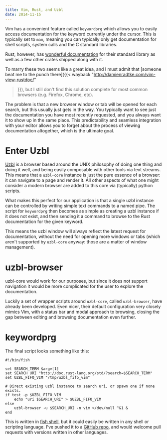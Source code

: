 ```yaml
---
title: Vim, Rust, and Uzbl
date: 2014-11-15
---
```


Vim has a convenient feature called `keywordprg` which allows you to easily
access documentation for the keyword currently under the cursor. This is
typically set to `man`, meaning you can typically only get documentation for
shell scripts, system calls and the C standard libraries.

Rust, however, has [wonderful
documentation](http://doc.rust-lang.org/std/index.html) for their standard
library as well as a few other crates shipped along with it.

To marry these two seems like a great idea, and I must admit that [someone beat
me to the punch there]({{< wayback "http://damienradtke.com/vim-view-rustdoc/"
>}}), but I still don't find this solution complete for most common browsers
(e.g. Firefox, Chrome, etc).

The problem is that a new browser window or tab will be opened for each search,
but this usually just gets in the way. You typically want to see just the
documentation you have most recently requested, and you always want it to show
up in the same place. This predictability and seamless integration with your
editor allows you to forget about the process of viewing documentation
altogether, which is the ultimate goal.

# Enter Uzbl #

[Uzbl](http://www.uzbl.org/) is a browser based around the UNIX philosophy of
doing one thing and doing it well, and being easily composable with other tools
via text streams. This means that a `uzbl-core` instance is just the pure
essence of a browser: it can navigate to a page and render it. All other
aspects of what one might consider a modern browser are added to this core via
(typically) python scripts.

What makes this perfect for our application is that a single uzbl instance can
be controlled by writing simple text commands to a named pipe. The script for
`keywordprg` then becomes as simple as creating a uzbl instance if it does not
exist, and then sending it a command to browse to the Rust documentation for
the given keyword.

This means the uzbl window will always reflect the latest request for
documentation, without the need for opening more windows or tabs (which aren't
supported by `uzbl-core` anyway: those are a matter of window management).

# uzbl-browser #

uzbl-core would work for our purposes, but since it does not support navigation
it would be more complicated for the user to explore the documentation.

Luckily a set of wrapper scripts around `uzbl-core`, called `uzbl-browser`, have
already been developed. Even nicer, their default configuration very closely
mimics Vim, with a status bar and modal approach to browsing, closing the gap
between editing and browsing documentation even further.

# keywordprg #

The final script looks something like this:
```fish
#!/bin/fish

set SEARCH_TERM $argv[1]
set SEARCH_URI "http://doc.rust-lang.org/std/?search=$SEARCH_TERM"
set UZBL_FIFO_VIM "/tmp/uzbl_fifo_vim"

# Direct existing uzbl instance to search uri, or spawn one if none exists.
if test -p $UZBL_FIFO_VIM
    echo "uri $SEARCH_URI" > $UZBL_FIFO_VIM
else
    uzbl-browser -u $SEARCH_URI -n vim >/dev/null ^&1 &
end
```

This is written in [fish shell](https://fishshell.com/), but it could easily be
written in any shell or scripting language. I've pushed it to a [GitHub
repo](https://github.com/scott-linder/vim-rusth), and would welcome pull
requests with versions written in other languages.

